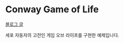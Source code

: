 # Conway Game of Life
[블로그 글](https://prozac0401.tistory.com/16)

세포 자동자의 고전인 게임 오브 라이프를 구현한 예제입니다.
